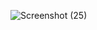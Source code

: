 ![Screenshot (25)](https://github.com/user-attachments/assets/730fb6ff-215b-4714-8824-d92883451a71)

